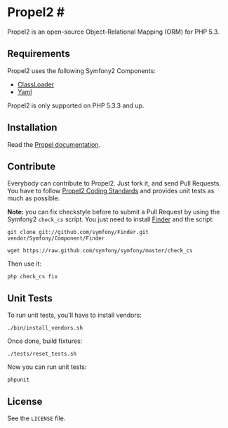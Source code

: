 # Propel2 #

Propel2 is an open-source Object-Relational Mapping (ORM) for PHP 5.3.


## Requirements ##

Propel2 uses the following Symfony2 Components:

* [ClassLoader](https://github.com/symfony/ClassLoader)
* [Yaml](https://github.com/symfony/Yaml)

Propel2 is only supported on PHP 5.3.3 and up.


## Installation ##

Read the [Propel documentation](http://www.propelorm.org/).


## Contribute ##

Everybody can contribute to Propel2. Just fork it, and send Pull Requests.
You have to follow [Propel2 Coding Standards](http://github.com/propelorm/Propel2/issues/2) and provides unit tests as much as possible.

**Note:** you can fix checkstyle before to submit a Pull Request by using the Symfony2 `check_cs` script.
You just need to install [Finder](http://github.com/symfony/Finder) and the script:

    git clone git://github.com/symfony/Finder.git vendor/Symfony/Component/Finder

    wget https://raw.github.com/symfony/symfony/master/check_cs

Then use it:

    php check_cs fix


## Unit Tests ##

To run unit tests, you'll have to install vendors:

    ./bin/install_vendors.sh

Once done, build fixtures:

    ./tests/reset_tests.sh

Now you can run unit tests:

    phpunit


## License ##

See the `LICENSE` file.
